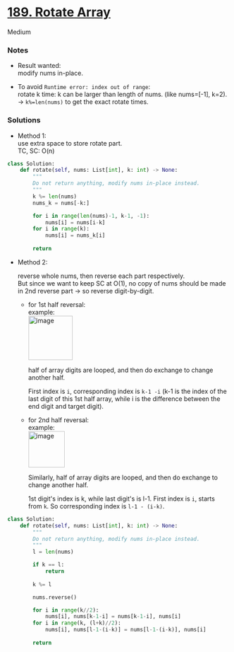 # [189. Rotate Array](https://leetcode.com/problems/rotate-array/description/?envType=study-plan-v2&envId=top-interview-150)

Medium

### Notes

- Result wanted:\
  modify nums in-place.

- To avoid `Runtime error: index out of range`:\
rotate k time: k can be larger than length of nums. (like nums=[-1], k=2).\
-> `k%=len(nums)` to get the exact rotate times.

### Solutions

- Method 1:\
  use extra space to store rotate part.\
  TC, SC: O(n)
```python
class Solution:
    def rotate(self, nums: List[int], k: int) -> None:
        """
        Do not return anything, modify nums in-place instead.
        """
        k %= len(nums)
        nums_k = nums[-k:]

        for i in range(len(nums)-1, k-1, -1):
            nums[i] = nums[i-k]
        for i in range(k):
            nums[i] = nums_k[i]
        
        return
```

- Method 2:
  
  reverse whole nums, then reverse each part respectively.\
  But since we want to keep SC at O(1), no copy of nums should be made in 2nd reverse part  -> so reverse digit-by-digit.

  - for 1st half reversal:\
    example:\
    <img width="100" alt="image" src="https://github.com/suansuan0915/Leetcode/assets/51430523/ee4cbec7-c866-46b5-9ae4-cc8ac491250e">

    half of array digits are looped, and then do exchange to change another half.
    
    First index is `i`, corresponding index is `k-1 -i` (k-1 is the index of the last digit of this 1st half array, while i is the difference between the end digit and target digit).

  - for 2nd half reversal:\
    example:\
    <img width="82" alt="image" src="https://github.com/suansuan0915/Leetcode/assets/51430523/2d137f62-5533-43b3-b52b-9ad5fca8f060">
    
    Similarly, half of array digits are looped, and then do exchange to change another half.

    1st digit's index is k, while last digit's is l-1. First index is `i`, starts from `k`. So corresponding index is `l-1 - (i-k)`.

```python
class Solution:
    def rotate(self, nums: List[int], k: int) -> None:
        """
        Do not return anything, modify nums in-place instead.
        """
        l = len(nums)

        if k == l:
            return
        
        k %= l

        nums.reverse()

        for i in range(k//2):
            nums[i], nums[k-1-i] = nums[k-1-i], nums[i]
        for i in range(k, (l+k)//2):
            nums[i], nums[l-1-(i-k)] = nums[l-1-(i-k)], nums[i]
        
        return
```
